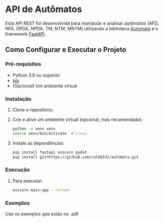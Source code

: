 # API de Autômatos

Esta API REST foi desenvolvida para manipular e analisar autômatos (AFD, NFA, DPDA, NPDA, TM, NTM, MNTM) utilizando a biblioteca [Automata](https://github.com/caleb531/automata) e o framework [FastAPI](https://fastapi.tiangolo.com/).

## Como Configurar e Executar o Projeto

### Pré-requisitos

- Python 3.8 ou superior
- [pip](https://pip.pypa.io/)
- (Opcional) Um ambiente virtual

### Instalação

1. Clone o repositório:
   
2. Crie e ative um ambiente virtual (opcional, mas recomendado):
   
   ```bash
   python -m venv venv
   source venv/bin/activate  # Linux

3. Instale as dependências:

   ```bash
   pip install fastapi uvicorn pydot
   pip install git+https://github.com/caleb531/automata.git

### Execução

1. Para executar:
   
   ```bash
   uvicorn main:app --reload

### Exemplos

Use os exemplos que estão no .pdf
